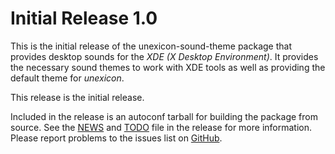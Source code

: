 [unexicon-sound-theme -- release notes.  2020-06-10]: #

Initial Release 1.0
===================

This is the initial release of the unexicon-sound-theme package that
provides desktop sounds for the _XDE (X Desktop Environment)_.  It
provides the necessary sound themes to work with XDE tools as well as
providing the default theme for _unexicon_.

This release is the initial release.

Included in the release is an autoconf tarball for building the package
from source.  See the [NEWS](NEWS) and [TODO](TODO) file in the release
for more information.  Please report problems to the issues list on
[GitHub](https://github.com/bbidulock/xde-sounds/issues).

[ vim: set ft=markdown sw=4 tw=72 nocin nosi fo+=tcqlorn spell: ]: #
